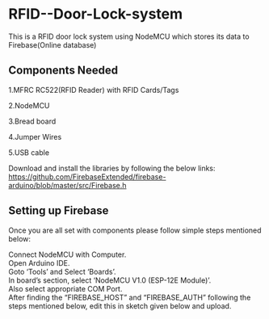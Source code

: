 # RFID--Door-Lock-system
This is a RFID door lock system using NodeMCU which stores its data to Firebase(Online database) 
## Components Needed
1.MFRC RC522(RFID Reader) with RFID Cards/Tags

2.NodeMCU

3.Bread board

4.Jumper Wires

5.USB cable

Download and install the libraries by following the below links:
https://github.com/FirebaseExtended/firebase-arduino/blob/master/src/Firebase.h

## Setting up Firebase
Once you are all set with components please follow simple steps mentioned below:

Connect NodeMCU with Computer.  
Open Arduino IDE.  
Goto ‘Tools’ and Select ‘Boards’.  
In board’s section, select ‘NodeMCU V1.0 (ESP-12E Module)’.  
Also select appropriate COM Port.  
After finding the “FIREBASE_HOST” and “FIREBASE_AUTH” following the steps mentioned below, edit this in sketch given below and upload.
